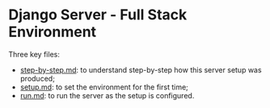 # Django Server - Full Stack Environment

Three key files:
* [step-by-step.md](step-by-step.md): to understand step-by-step how this server setup was produced;
* [setup.md](setup.md): to set the environment for the first time;
* [run.md](run.md): to run the server as the setup is configured.
